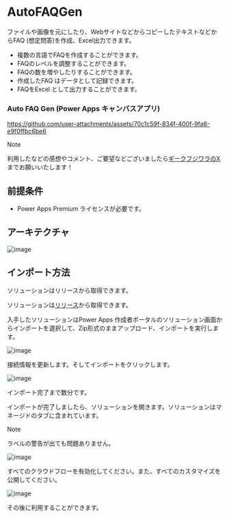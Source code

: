 # AutoFAQGen
ファイルや画像を元にしたり、WebサイトなどからコピーしたテキストなどからFAQ (想定問答)を作成、Excel出力できます。

* 複数の言語でFAQを作成することができます。
* FAQのレベルを調整することができます。
* FAQの数を増やしたりすることができます。
* 作成したFAQ はデータとして記録できます。
* FAQをExcel として出力することができます。

### Auto FAQ Gen (Power Apps キャンバスアプリ)

https://github.com/user-attachments/assets/70c1c59f-834f-400f-9fa6-e9f0ffbc6be6

>[!Note]
>利用したなどの感想やコメント、ご要望などございましたら[ギークフジワラのX](https://x.com/geekfujiwara/status/1861684098676465802)までお願いいたします！

## 前提条件
* Power Apps Premium ライセンスが必要です。

## アーキテクチャ

![image](https://github.com/user-attachments/assets/63742593-d936-4455-9df0-f15da86c9004)

## インポート方法
ソリューションはリリースから取得できます。

ソリューションは[リリース](https://github.com/geekfujiwara/AutoFAQGen/releases/tag/AutoFAQGen)から取得できます。

入手したソリューションはPower Apps 作成者ポータルのソリューション画面からインポートを選択して、Zip形式のままアップロード、インポートを実行します。

![image](https://github.com/user-attachments/assets/1b04bad1-8bf8-4696-a1b6-f2aa0ee8ed0f)

接続情報を更新します。そしてインポートをクリックします。

![image](https://github.com/user-attachments/assets/5fc74c32-ad64-49d6-812f-f56c5f9c624e)

インポート完了まで数分です。

インポートが完了しましたら、ソリューションを開きます。ソリューションはマネージドのタブに含まれています。
>[!Note]
>ラベルの警告が出ても問題ありません。

![image](https://github.com/user-attachments/assets/f19d3b19-69ed-455c-9e79-a78f09cd028d)

すべてのクラウドフローを有効化してください。また、すべてのカスタマイズを公開してください。

![image](https://github.com/user-attachments/assets/4c94a3fb-794c-428a-98ea-1c997ff13538)


その後に利用することができます。




